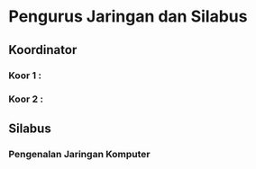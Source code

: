 # Pengurus Jaringan dan Silabus

## Koordinator 
### Koor 1 :
### Koor 2 :

## Silabus
### Pengenalan Jaringan Komputer
